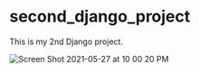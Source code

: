 # second_django_project
This is my 2nd Django project.

![Screen Shot 2021-05-27 at 10 00 20 PM](https://user-images.githubusercontent.com/81195514/119918762-10268b00-bf37-11eb-916d-22e6fa69e67c.png)
